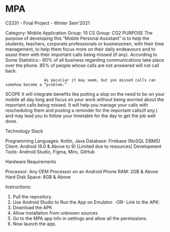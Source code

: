 # MPA

CS331 - Final Project - Winter Sem'2021

Category: Mobile Application 
                              Group: 10                               	CS Group: CG2
PURPOSE 
The purpose of developing this “Mobile Personal Assistant” is to help the students, teachers, corporate professionals or businessmen, with their time management, to help them focus more on their daily endeavours and to assist them with their important calls being missed (if any).
According to Some Statistics:-
80% of all business regarding communications take place over the phone.
85% of people whose calls are not answered will not call back.

	                 As peculiar it may seem, but yes missed calls can somehow become a “problem.”

SCOPE 
It will integrate benefits like putting a stop on the need to be on your mobile all day long and focus on your work without being worried about the important calls being missed. It will help you manage your calls with rescheduling them and posting a reminder for the important calls(if any.) and may lead you to follow your timetable for the day to get the job well done.


Technology Stack

Programming Languages: Kotlin, Java
Database: Firebase (NoSQL DBMS)
Client: Android (6.0 & Above to 9) [Limited due to resources]
Development Tools: Android Studio, Figma, Miro, GitHub

Hardware Requirements

Processor: Any OEM Processor on an Android Phone
RAM: 2GB & Above
Hard Disk Space: 8GB & Above

Instructions:
1. Pull the repository.
2. Use Android Studio to Run the App on Emulator.
	-OR-
Link to the APK: 
1. Download the APK
2. Allow installation from unknown sources
3. Go to the MPA app info in settings and allow all the permissions.
4. Now launch the app.
